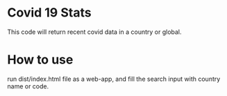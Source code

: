 # Covid 19 Stats

This code will return recent covid data in a country or global.

# How to use

run dist/index.html file as a web-app, and fill the search input with country name or code.
